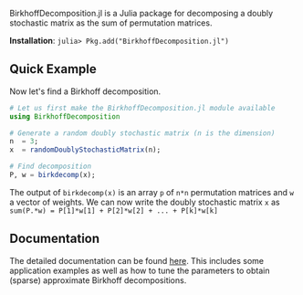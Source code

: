 BirkhoffDecomposition.jl is a Julia package for decomposing a doubly stochastic matrix as the sum of permutation matrices. 

**Installation**: `julia> Pkg.add("BirkhoffDecomposition.jl")`

## Quick Example

Now let's find a Birkhoff decomposition.
```julia
# Let us first make the BirkhoffDecomposition.jl module available
using BirkhoffDecomposition

# Generate a random doubly stochastic matrix (n is the dimension)
n  = 3;             
x  = randomDoublyStochasticMatrix(n);

# Find decomposition
P, w = birkdecomp(x);
```
The output of ``birkdecomp(x)`` is an array ``p`` of ``n*n`` permutation matrices and ``w`` a vector of weights. We can now write the doubly stochastic matrix ``x`` as
``
sum(P.*w) = P[1]*w[1] + P[2]*w[2] + ... + P[k]*w[k]
``

## Documentation

The detailed documentation can be found [here](https://www.google.com). This includes some application examples as well as how to tune the parameters to obtain (sparse) approximate Birkhoff decompositions.
